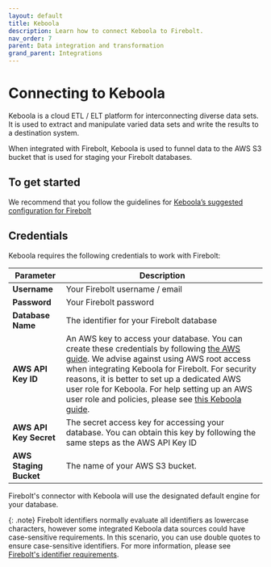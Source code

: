 ```yaml
---
layout: default
title: Keboola
description: Learn how to connect Keboola to Firebolt.
nav_order: 7
parent: Data integration and transformation
grand_parent: Integrations
---
```


# Connecting to Keboola

Keboola is a cloud ETL / ELT platform for interconnecting diverse data sets. It is used to extract and manipulate varied data sets and write the results to a destination system.

When integrated with Firebolt, Keboola is used to funnel data to the AWS S3 bucket that is used for staging your Firebolt databases.

## To get started

We recommend that you follow the guidelines for [Keboola’s suggested configuration for Firebolt](https://help.keboola.com/components/writers/database/firebolt/)

## Credentials

Keboola requires the following credentials to work with Firebolt:

| Parameter              | Description                                                                                                                                                                                                                                                                                                                                                                                                                                                                                                            |
| ---------------------- | ---------------------------------------------------------------------------------------------------------------------------------------------------------------------------------------------------------------------------------------------------------------------------------------------------------------------------------------------------------------------------------------------------------------------------------------------------------------------------------------------------------------------- |
| **Username**           | Your Firebolt username / email                                                                                                                                                                                                                                                                                                                                                                                                                                                                                         |
| **Password**           | Your Firebolt password                                                                                                                                                                                                                                                                                                                                                                                                                                                                                                 |
| **Database Name**      | The identifier for your Firebolt database                                                                                                                                                                                                                                                                                                                                                                                                                                                                              |
| **AWS API Key ID**     | An AWS key to access your database. You can create these credentials by following [the AWS guide](https://docs.aws.amazon.com/general/latest/gr/aws-sec-cred-types.html#temporary-access-keys). We advise against using AWS root access when integrating Keboola for Firebolt. For security reasons, it is better to set up a dedicated AWS user role for Keboola. For help setting up an AWS user role and policies, please see [this Keboola guide](https://help.keboola.com/components/extractors/storage/aws-s3/). |
| **AWS API Key Secret** | The secret access key for accessing your database. You can obtain this key by following the same steps as the AWS API Key ID                                                                                                                                                                                                                                                                                                                                                                                           |
| **AWS Staging Bucket** | The name of your AWS S3 bucket.                                                                                                                                                                                                                                                                                                                                                                                                                                                                                        |

Firebolt's connector with Keboola will use the designated default engine for your database.

{: .note}
Firebolt identifiers normally evaluate all identifiers as lowercase characters, however some integrated Keboola data sources could have case-sensitive requirements. In this scenario, you can use double quotes to ensure case-sensitive identifiers. For more information, please see [Firebolt's identifier requirements](../../general-reference/identifier-requirements.md).
